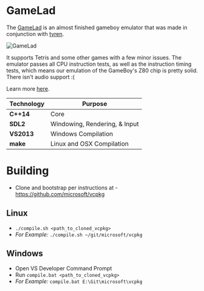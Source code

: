 # GameLad

The [GameLad](http://declanhopkins.com/gamelad/) is an almost finished gameboy emulator that was made in conjunction with [tyren](https://github.com/TyrenDe).

![GameLad](https://i.imgur.com/QDiatSD.jpg)

It supports Tetris and some other games with a few minor issues. The emulator passes all CPU instruction tests, as well as the instruction timing tests, which means our emulation of the GameBoy's Z80 chip is pretty solid. There isn't audio support :(

Learn more [here](http://declanhopkins.com/projects/gamelad.html).

Technology     | Purpose
---------------|----------
**C++14**      | Core
**SDL2**       | Windowing, Rendering, & Input
**VS2013**     | Windows Compilation
**make**       | Linux and OSX Compilation

# Building
* Clone and bootstrap per instructions at - https://github.com/microsoft/vcpkg

## Linux
* `./compile.sh <path_to_cloned_vcpkg>`
* *For Example:* `./compile.sh ~/git/microsoft/vcpkg`

## Windows
* Open VS Developer Command Prompt
* Run `compile.bat <path_to_cloned_vcpkg>`
* *For Example:* `compile.bat E:\Git\microsoft\vcpkg`